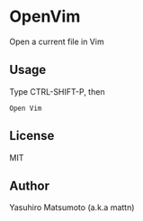 # OpenVim

Open a current file in Vim

## Usage

Type CTRL-SHIFT-P, then
```
Open Vim
```

## License

MIT

## Author

Yasuhiro Matsumoto (a.k.a mattn)
